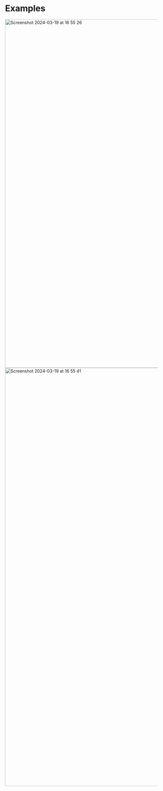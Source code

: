 # Examples


<img width="1149" alt="Screenshot 2024-03-19 at 16 55 26" src="https://github.com/enrikaaaaa/React/assets/122116349/e822d7ba-b363-43d9-9b03-ab4b355d69be">
<img width="1379" alt="Screenshot 2024-03-19 at 16 55 41" src="https://github.com/enrikaaaaa/React/assets/122116349/eedbd9ad-ea44-4aae-873f-2a625d6987bb">
